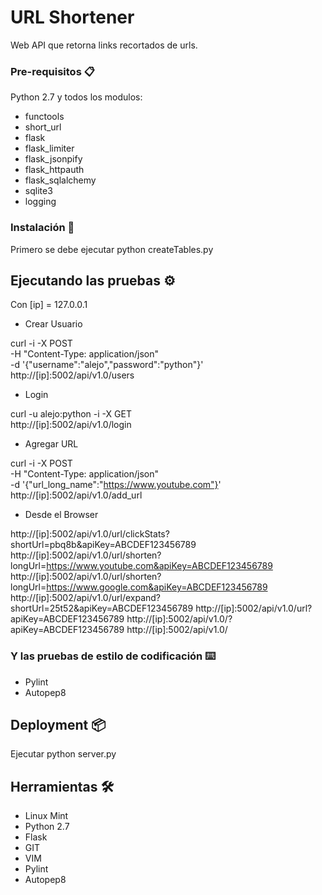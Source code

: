 # URL Shortener

Web API que retorna links recortados de urls.

### Pre-requisitos 📋

Python 2.7 y todos los modulos:
* functools
* short_url
* flask
* flask_limiter
* flask_jsonpify
* flask_httpauth
* flask_sqlalchemy
* sqlite3
* logging

### Instalación 🔧

Primero se debe ejecutar python createTables.py

## Ejecutando las pruebas ⚙️

Con [ip] = 127.0.0.1

* Crear Usuario

curl -i -X POST \
   	-H "Content-Type: application/json" \
   	-d '{"username":"alejo","password":"python"}' \
   	http://[ip]:5002/api/v1.0/users

* Login

curl -u alejo:python -i -X GET \
	http://[ip]:5002/api/v1.0/login

* Agregar URL

curl -i -X POST \
  	-H "Content-Type: application/json" \
  	-d '{"url_long_name":"https://www.youtube.com"}' \
  	http://[ip]:5002/api/v1.0/add_url

* Desde el Browser

http://[ip]:5002/api/v1.0/url/clickStats?shortUrl=pbq8b&apiKey=ABCDEF123456789
http://[ip]:5002/api/v1.0/url/shorten?longUrl=https://www.youtube.com&apiKey=ABCDEF123456789
http://[ip]:5002/api/v1.0/url/shorten?longUrl=https://www.google.com&apiKey=ABCDEF123456789
http://[ip]:5002/api/v1.0/url/expand?shortUrl=25t52&apiKey=ABCDEF123456789
http://[ip]:5002/api/v1.0/url?apiKey=ABCDEF123456789
http://[ip]:5002/api/v1.0/?apiKey=ABCDEF123456789
http://[ip]:5002/api/v1.0/

### Y las pruebas de estilo de codificación ⌨️

* Pylint
* Autopep8

## Deployment 📦

Ejecutar python server.py

## Herramientas 🛠️

* Linux Mint
* Python 2.7
* Flask
* GIT
* VIM
* Pylint
* Autopep8

